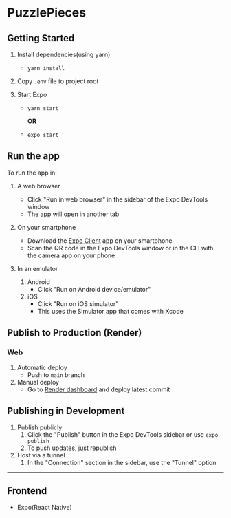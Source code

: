 # PuzzlePieces

## Getting Started

1. Install dependencies(using yarn)

   - `yarn install`

2. Copy `.env` file to project root
3. Start Expo

   - `yarn start`

     **OR**

   - `expo start`

## Run the app

To run the app in:

1. A web browser

   - Click "Run in web browser" in the sidebar of the Expo DevTools window
   - The app will open in another tab

2. On your smartphone

   - Download the [Expo Client](https://expo.io/tools#client) app on your smartphone
   - Scan the QR code in the Expo DevTools window or in the CLI with the camera app on your phone

3. In an emulator
   1. Android
      - Click "Run on Android device/emulator"
   2. iOS
      - Click "Run on iOS simulator"
      - This uses the Simulator app that comes with Xcode

## Publish to Production (Render)

### Web

1. Automatic deploy
   - Push to `main` branch
2. Manual deploy
   - Go to [Render dashboard](https://dashboard.render.com/static/srv-btt37uoti7j17qdlschg) and deploy latest commit

## Publishing in Development

1. Publish publicly
   1. Click the "Publish" button in the Expo DevTools sidebar or use `expo publish`
   2. To push updates, just republish
2. Host via a tunnel
   1. In the "Connection" section in the sidebar, use the "Tunnel" option

---

## Frontend

- Expo(React Native)
